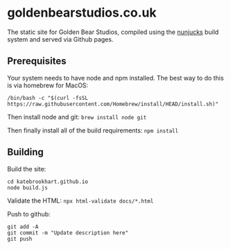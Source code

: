 # goldenbearstudios.co.uk

The static site for Golden Bear Studios, compiled using the [nunjucks]() build system and served via Github pages.

## Prerequisites

Your system needs to have node and npm installed. The best way to do this is via homebrew for MacOS:

```/bin/bash -c "$(curl -fsSL https://raw.githubusercontent.com/Homebrew/install/HEAD/install.sh)"```

Then install node and git:
```brew install node git```

Then finally install all of the build requirements:
```npm install```

## Building

Build the site:
```
cd katebrookhart.github.io
node build.js
```

Validate the HTML:
```npx html-validate docs/*.html```

Push to github:
```
git add -A
git commit -m "Update description here"
git push
```
